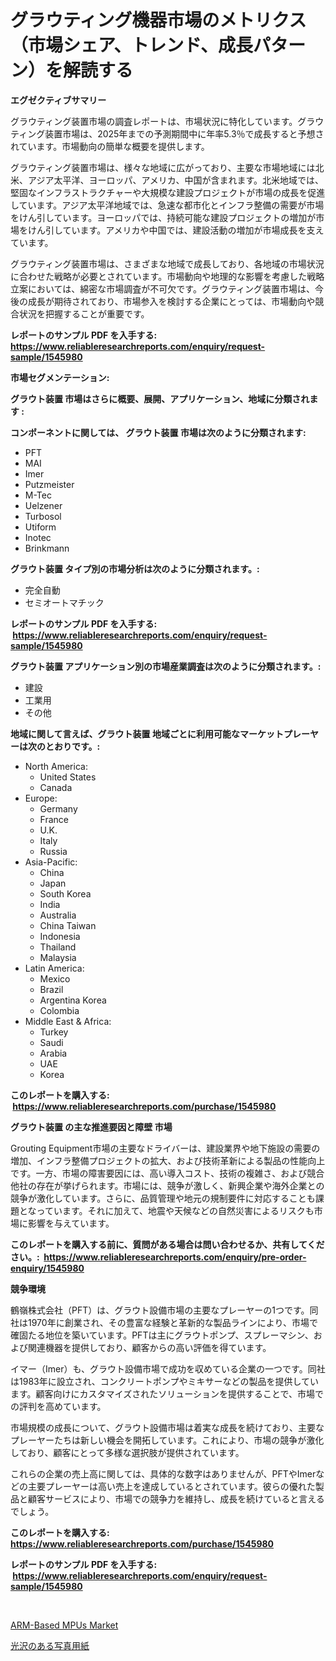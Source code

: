 <p><h1>グラウティング機器市場のメトリクス（市場シェア、トレンド、成長パターン）を解読する</h1></p><p><strong>エグゼクティブサマリー</strong></p>
<p><p>グラウティング装置市場の調査レポートは、市場状況に特化しています。グラウティング装置市場は、2025年までの予測期間中に年率5.3％で成長すると予想されています。市場動向の簡単な概要を提供します。</p><p>グラウティング装置市場は、様々な地域に広がっており、主要な市場地域には北米、アジア太平洋、ヨーロッパ、アメリカ、中国が含まれます。北米地域では、堅固なインフラストラクチャーや大規模な建設プロジェクトが市場の成長を促進しています。アジア太平洋地域では、急速な都市化とインフラ整備の需要が市場をけん引しています。ヨーロッパでは、持続可能な建設プロジェクトの増加が市場をけん引しています。アメリカや中国では、建設活動の増加が市場成長を支えています。</p><p>グラウティング装置市場は、さまざまな地域で成長しており、各地域の市場状況に合わせた戦略が必要とされています。市場動向や地理的な影響を考慮した戦略立案においては、綿密な市場調査が不可欠です。グラウティング装置市場は、今後の成長が期待されており、市場参入を検討する企業にとっては、市場動向や競合状況を把握することが重要です。</p></p>
<p><strong>レポートのサンプル PDF を入手する: <a href="https://www.reliableresearchreports.com/enquiry/request-sample/1545980">https://www.reliableresearchreports.com/enquiry/request-sample/1545980</a></strong></p>
<p><strong>市場セグメンテーション:</strong></p>
<p><strong> グラウト装置 市場はさらに概要、展開、アプリケーション、地域に分類されます :</strong></p>
<p><strong>コンポーネントに関しては、 グラウト装置 市場は次のように分類されます: &nbsp;</strong></p>
<p><ul><li>PFT</li><li>MAI</li><li>Imer</li><li>Putzmeister</li><li>M-Tec</li><li>Uelzener</li><li>Turbosol</li><li>Utiform</li><li>Inotec</li><li>Brinkmann</li></ul></p>
<p><strong> グラウト装置 タイプ別の市場分析は次のように分類されます。:</strong></p>
<p><ul><li>完全自動</li><li>セミオートマチック</li></ul></p>
<p><strong>レポートのサンプル PDF を入手する: &nbsp;<a href="https://www.reliableresearchreports.com/enquiry/request-sample/1545980">https://www.reliableresearchreports.com/enquiry/request-sample/1545980</a></strong></p>
<p><strong> グラウト装置 アプリケーション別の市場産業調査は次のように分類されます。:</strong></p>
<p><ul><li>建設</li><li>工業用</li><li>その他</li></ul></p>
<p><strong>地域に関して言えば、グラウト装置 地域ごとに利用可能なマーケットプレーヤーは次のとおりです。:</strong></p>
<p><ul>
    <li>
        North America:
        <ul>
            <li>United States</li>
            <li>Canada</li>
        </ul>
    </li>
    <li>
        Europe:
        <ul>
            <li>Germany</li>
            <li>France</li>
            <li>U.K.</li>
            <li>Italy</li>
            <li>Russia</li>
        </ul>
    </li>
    <li>
        Asia-Pacific:
        <ul>
            <li>China</li>
            <li>Japan</li>
            <li>South Korea</li>
            <li>India</li>
            <li>Australia</li>
            <li>China Taiwan</li>
            <li>Indonesia</li>
            <li>Thailand</li>
            <li>Malaysia</li>
        </ul>
    </li>
    <li>
        Latin America:
        <ul>
            <li>Mexico</li>
            <li>Brazil</li>
            <li>Argentina Korea</li>
            <li>Colombia</li>
        </ul>
    </li>
    <li>
        Middle East & Africa:
        <ul>
            <li>Turkey</li>
            <li>Saudi</li>
            <li>Arabia</li>
            <li>UAE</li>
            <li>Korea</li>
        </ul>
    </li>
    </ul></p>
<p><strong>このレポートを購入する: &nbsp;<a href="https://www.reliableresearchreports.com/purchase/1545980">https://www.reliableresearchreports.com/purchase/1545980</a></strong></p>
<p><strong>グラウト装置 の主な推進要因と障壁 市場</strong></p>
<p><p>Grouting Equipment市場の主要なドライバーは、建設業界や地下施設の需要の増加、インフラ整備プロジェクトの拡大、および技術革新による製品の性能向上です。一方、市場の障害要因には、高い導入コスト、技術の複雑さ、および競合他社の存在が挙げられます。市場には、競争が激しく、新興企業や海外企業との競争が激化しています。さらに、品質管理や地元の規制要件に対応することも課題となっています。それに加えて、地震や天候などの自然災害によるリスクも市場に影響を与えています。</p></p>
<p><strong>このレポートを購入する前に、質問がある場合は問い合わせるか、共有してください。:&nbsp; <a href="https://www.reliableresearchreports.com/enquiry/pre-order-enquiry/1545980">https://www.reliableresearchreports.com/enquiry/pre-order-enquiry/1545980</a></strong></p>
<p><strong>競争環境</strong></p>
<p><p>鶴嶺株式会社（PFT）は、グラウト設備市場の主要なプレーヤーの1つです。同社は1970年に創業され、その豊富な経験と革新的な製品ラインにより、市場で確固たる地位を築いています。PFTは主にグラウトポンプ、スプレーマシン、および関連機器を提供しており、顧客からの高い評価を得ています。</p><p>イマー（Imer）も、グラウト設備市場で成功を収めている企業の一つです。同社は1983年に設立され、コンクリートポンプやミキサーなどの製品を提供しています。顧客向けにカスタマイズされたソリューションを提供することで、市場での評判を高めています。</p><p>市場規模の成長について、グラウト設備市場は着実な成長を続けており、主要なプレーヤーたちは新しい機会を開拓しています。これにより、市場の競争が激化しており、顧客にとって多様な選択肢が提供されています。</p><p>これらの企業の売上高に関しては、具体的な数字はありませんが、PFTやImerなどの主要プレーヤーは高い売上を達成しているとされています。彼らの優れた製品と顧客サービスにより、市場での競争力を維持し、成長を続けていると言えるでしょう。</p></p>
<p><strong>このレポートを購入する: &nbsp; <a href="https://www.reliableresearchreports.com/purchase/1545980">https://www.reliableresearchreports.com/purchase/1545980</a></strong></p>
<p><strong>レポートのサンプル PDF を入手する: &nbsp;<a href="https://www.reliableresearchreports.com/enquiry/request-sample/1545980">https://www.reliableresearchreports.com/enquiry/request-sample/1545980</a></strong><strong></strong></p>
<p>&nbsp;</p>
<p><p><a href="https://github.com/danielneavesallisons03mba/Market-Research-Report-List-1/blob/main/arm-based-mpus-market.md">ARM-Based MPUs Market</a></p><p><a href="https://github.com/one-cool-chick/Market-Research-Report-List-1/blob/main/119094413231.md">光沢のある写真用紙</a></p></p>